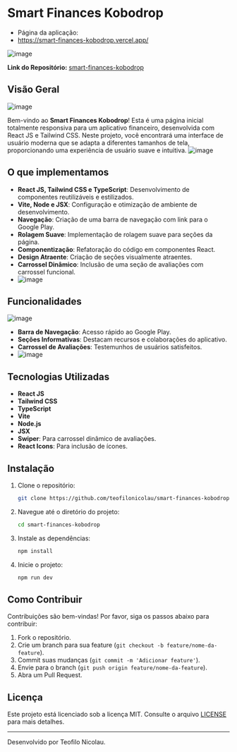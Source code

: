 # Smart Finances Kobodrop
 - Página da aplicação:
 - https://smart-finances-kobodrop.vercel.app/

![image](https://github.com/user-attachments/assets/29997add-5f21-4a23-b941-5dda1f08614a)


**Link do Repositório:** [smart-finances-kobodrop](https://github.com/teofilonicolau/smart-finances-kobodrop.git)

## Visão Geral

![image](https://github.com/user-attachments/assets/0127daa3-c392-4375-869d-884eeee30967)


Bem-vindo ao **Smart Finances Kobodrop**! Esta é uma página inicial totalmente responsiva para um aplicativo financeiro, desenvolvida com React JS e Tailwind CSS. Neste projeto, você encontrará uma interface de usuário moderna que se adapta a diferentes tamanhos de tela, proporcionando uma experiência de usuário suave e intuitiva.
![image](https://github.com/user-attachments/assets/19ee190d-c464-4e7a-b415-d5f0c091799e)


## O que implementamos

- **React JS, Tailwind CSS e TypeScript**: Desenvolvimento de componentes reutilizáveis e estilizados.
- **Vite, Node e JSX**: Configuração e otimização de ambiente de desenvolvimento.
- **Navegação**: Criação de uma barra de navegação com link para o Google Play.
- **Rolagem Suave**: Implementação de rolagem suave para seções da página.
- **Componentização**: Refatoração do código em componentes React.
- **Design Atraente**: Criação de seções visualmente atraentes.
- **Carrossel Dinâmico**: Inclusão de uma seção de avaliações com carrossel funcional.
- 
  ![image](https://github.com/user-attachments/assets/67ac08fe-ec59-475e-9a3b-23db8f669f2f)


## Funcionalidades
![image](https://github.com/user-attachments/assets/8fa405f4-7e1c-4b74-8e5b-e1b00603f4c2)


- **Barra de Navegação**: Acesso rápido ao Google Play.
- **Seções Informativas**: Destacam recursos e colaborações do aplicativo.
- **Carrossel de Avaliações**: Testemunhos de usuários satisfeitos.
- ![image](https://github.com/user-attachments/assets/452588a9-187f-42b2-ad11-b26e7a5ffc2e)


## Tecnologias Utilizadas

- **React JS**
- **Tailwind CSS**
- **TypeScript**
- **Vite**
- **Node.js**
- **JSX**
- **Swiper**: Para carrossel dinâmico de avaliações.
- **React Icons**: Para inclusão de ícones.

## Instalação

1. Clone o repositório:
    ```sh
    git clone https://github.com/teofilonicolau/smart-finances-kobodrop.git
    ```

2. Navegue até o diretório do projeto:
    ```sh
    cd smart-finances-kobodrop
    ```

3. Instale as dependências:
    ```sh
    npm install
    ```

4. Inicie o projeto:
    ```sh
    npm run dev
    ```

## Como Contribuir

Contribuições são bem-vindas! Por favor, siga os passos abaixo para contribuir:

1. Fork o repositório.
2. Crie um branch para sua feature (`git checkout -b feature/nome-da-feature`).
3. Commit suas mudanças (`git commit -m 'Adicionar feature'`).
4. Envie para o branch (`git push origin feature/nome-da-feature`).
5. Abra um Pull Request.

## Licença

Este projeto está licenciado sob a licença MIT. Consulte o arquivo [LICENSE](LICENSE) para mais detalhes.

---

Desenvolvido  por Teofilo Nicolau.
